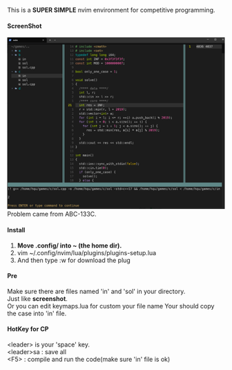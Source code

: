 This is a **SUPER SIMPLE** nvim environment for competitive programming.

#### ScreenShot
![image](https://github.com/eash-d/nvim4cp/blob/main/screenshot.png)  
Problem came from ABC-133C.

#### Install
1. **Move .config/ into ~ (the home dir).**  
2. vim ~/.config/nvim/lua/plugins/plugins-setup.lua  
3. And then type :w for download the plug  

#### Pre
Make sure there are files named 'in' and 'sol' in your directory.  
Just like **screenshot**.  
Or you can edit keymaps.lua for custom your file name
Your should copy the case into 'in' file.  

#### HotKey for CP
\<leader\> is your 'space' key.    
\<leader\>sa  :  save all    
\<F5\>        :  compile and run the code(make sure 'in' file is ok)  

